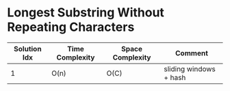 # Longest Substring Without Repeating Characters

| Solution Idx | Time Complexity | Space Complexity | Comment                |
| ------------ | --------------- | ---------------- | ---------------------- |
| 1            | O(n)            | O(C)             | sliding windows + hash |

